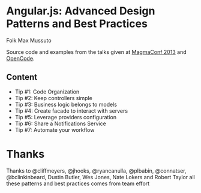 # Angular.js: Advanced Design Patterns and Best Practices

Folk Max Mussuto

Source code and examples from the talks given at [MagmaConf 2013](http://www.magmaconf.com) and [OpenCode](http://www.opencode.ca). 

## Content

* Tip #1: Code Organization
* Tip #2: Keep controllers simple
* Tip #3: Business logic belongs to models
* Tip #4: Create facade to interact with servers
* Tip #5: Leverage providers configuration
* Tip #6: Share a Notifications Service
* Tip #7: Automate your workflow

# Thanks
Thanks to @cliffmeyers, @jhooks, @ryancanulla, @plbabin, @connatser, @bclinkinbeard, Dustin Butler, Wes Jones, Nate Lokers and Robert Taylor all these patterns and best practices comes from team effort
